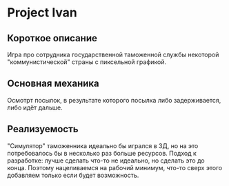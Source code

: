 # Project Ivan
## Короткое описание
Игра про сотрудника государственной таможенной службы некоторой "коммунистической" страны с пиксельной графикой.

## Основная механика
Осмотрт посылок, в результате которого посылка либо задерживается, либо идёт дальше.

## Реализуемость
"Симулятор" таможенника идеально бы игрался в 3Д, но на это потребовалось бы в несколько раз больше ресурсов. Подход к разработке: лучше сделать что-то не идеально, но сделать это до конца. Поэтому нацеливаемся на рабочий минимум, что-то сверх этого добавляем только если будет возможность.
